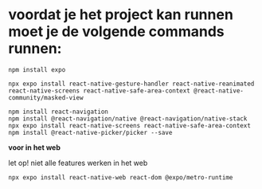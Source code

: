 # voordat je het project kan runnen moet je de volgende commands runnen:

```
npm install expo

npx expo install react-native-gesture-handler react-native-reanimated react-native-screens react-native-safe-area-context @react-native-community/masked-view

npm install react-navigation
npm install @react-navigation/native @react-navigation/native-stack
npx expo install react-native-screens react-native-safe-area-context
npm install @react-native-picker/picker --save
```

**voor in het web**

let op! niet alle features werken in het web
```
npx expo install react-native-web react-dom @expo/metro-runtime
```